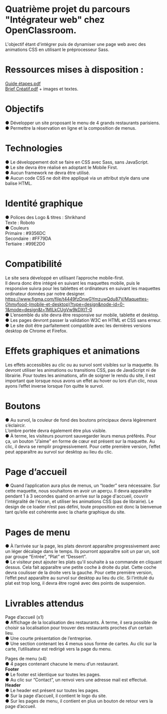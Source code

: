 # Quatrième projet du parcours "Intégrateur web" chez OpenClassroom.
L'objectif étant d'intégrer puis de dynamiser une page web avec des animations CSS en utilisant le préprocesseur Sass.

# Ressources mises à disposition :
[Guide étapes.pdf](https://github.com/Unkn0wnUser-dev/OhMyFood/files/12297769/Guide.etapes.pdf)  
[Brief Créatif.pdf](https://github.com/Unkn0wnUser-dev/OhMyFood/files/12297768/Brief.Creatif.pdf) + images et textes.

# Objectifs
● Développer un site proposant le menu de 4 grands restaurants parisiens.  
● Permettre la réservation en ligne et la composition de menus.

# Technologies
● Le développement doit se faire en CSS avec Sass, sans JavaScript.  
● Le site devra être réalisé en adoptant le Mobile First.  
● Aucun framework ne devra être utilisé.  
● Aucun code CSS ne doit être appliqué via un attribut style dans une balise HTML.

# Identité graphique
● Polices des Logo & titres : Shrikhand  
Texte : Roboto  
● Couleurs  
Primaire : #9356DC  
Secondaire : #FF79DA  
Tertiaire : #99E2D0

# Compatibilité
Le site sera développé en utilisant l’approche mobile-first.  
Il devra donc être intégré en suivant les maquettes mobile, puis le responsive suivra pour les tablettes et ordinateurs en suivant les maquettes ordinateur données par notre designer.  https://www.figma.com/file/t4449fzDnwGYmzuwQdu87V/Maquettes-Ohmyfood-(mobile-et-desktop)?type=design&node-id=0-1&mode=design&t=1MILkCUgVw9kDXtT-0  
● L’ensemble du site devra être responsive sur mobile, tablette et desktop.  
● Les pages devront passer la validation W3C en HTML et CSS sans erreur.  
● Le site doit être parfaitement compatible avec les dernières versions desktop de Chrome et Firefox.

# Effets graphiques et animations
Les effets accessibles au clic ou au survol sont visibles sur la maquette. Ils devront utiliser les animations ou transitions CSS, pas de JavaScript ni de librairie. Pour toutes les animations, afin de soigner le rendu du site, il est important que lorsque nous avons un effet au hover ou lors d’un clic, nous ayons l’effet inverse lorsque l’on quitte le survol.

# Boutons
● Au survol, la couleur de fond des boutons principaux devra légèrement s’éclaircir.  
L’ombre portée devra également être plus visible.  
● À terme, les visiteurs pourront sauvegarder leurs menus préférés. Pour ça, un bouton "J’aime" en forme de cœur est présent sur la maquette. Au clic, il devra se remplir progressivement. Pour cette première version, l’effet peut apparaître au survol sur desktop au lieu du clic.

# Page d’accueil
● Quand l’application aura plus de menus, un “loader” sera nécessaire. Sur cette maquette, nous souhaitons en avoir un aperçu. Il devra apparaître pendant 1 à 3 secondes quand on arrive sur la page d'accueil, couvrir l'intégralité de l'écran, et utiliser les animations CSS (pas de librairie). Le design de ce loader n’est pas défini, toute proposition est donc la bienvenue tant qu’elle est cohérente avec la charte graphique du site.

# Pages de menu
● À l’arrivée sur la page, les plats devront apparaître progressivement avec un léger décalage dans le temps. Ils pourront apparaître soit un par un, soit par groupe “Entrée”, “Plat” et “Dessert”.  
● Le visiteur peut ajouter les plats qu'il souhaite à sa commande en cliquant dessus. Cela fait apparaître une petite coche à droite du plat. Cette coche devra coulisser de la droite vers la gauche. Pour cette première version, l’effet peut apparaître au survol sur desktop au lieu du clic. Si l’intitulé du plat est trop long, il devra être rogné avec des points de suspension.

# Livrables attendus
Page d’accueil (x1)  
● Affichage de la localisation des restaurants. À terme, il sera possible de choisir sa localisation pour trouver des restaurants proches d’un certain lieu.  
● Une courte présentation de l’entreprise.  
● Une section contenant les 4 menus sous forme de cartes. Au clic sur la carte, l’utilisateur est redirigé vers la page du menu.

Pages de menu (x4)  
● 4 pages contenant chacune le menu d’un restaurant.   
__Footer__  
● Le footer est identique sur toutes les pages.  
● Au clic sur “Contact”, un renvoi vers une adresse mail est effectué.  
__Header__  
● Le header est présent sur toutes les pages.  
● Sur la page d’accueil, il contient le logo du site.  
● Sur les pages de menu, il contient en plus un bouton de retour vers la page d’accueil.


